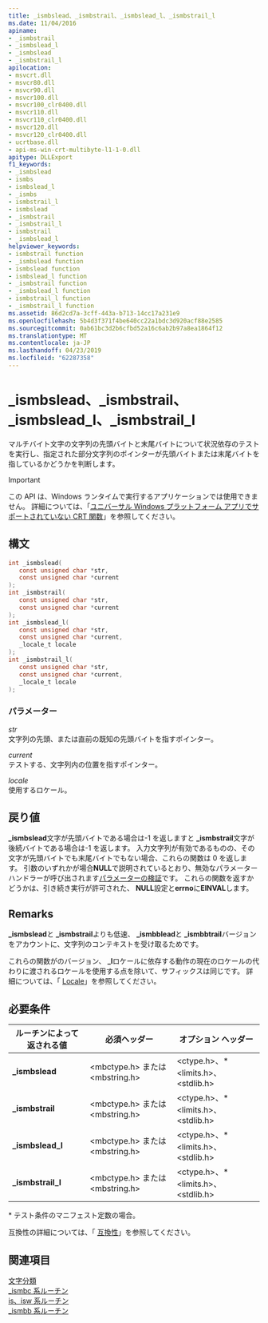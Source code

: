 ```yaml
---
title: _ismbslead、_ismbstrail、_ismbslead_l、_ismbstrail_l
ms.date: 11/04/2016
apiname:
- _ismbstrail
- _ismbslead_l
- _ismbslead
- _ismbstrail_l
apilocation:
- msvcrt.dll
- msvcr80.dll
- msvcr90.dll
- msvcr100.dll
- msvcr100_clr0400.dll
- msvcr110.dll
- msvcr110_clr0400.dll
- msvcr120.dll
- msvcr120_clr0400.dll
- ucrtbase.dll
- api-ms-win-crt-multibyte-l1-1-0.dll
apitype: DLLExport
f1_keywords:
- _ismbslead
- ismbs
- ismbslead_l
- _ismbs
- ismbstrail_l
- ismbslead
- _ismbstrail
- _ismbstrail_l
- ismbstrail
- _ismbslead_l
helpviewer_keywords:
- ismbstrail function
- _ismbslead function
- ismbslead function
- ismbslead_l function
- _ismbstrail function
- _ismbslead_l function
- ismbstrail_l function
- _ismbstrail_l function
ms.assetid: 86d2cd7a-3cff-443a-b713-14cc17a231e9
ms.openlocfilehash: 5b4d3f371f4be640cc22a1bdc3d920acf88e2585
ms.sourcegitcommit: 0ab61bc3d2b6cfbd52a16c6ab2b97a8ea1864f12
ms.translationtype: MT
ms.contentlocale: ja-JP
ms.lasthandoff: 04/23/2019
ms.locfileid: "62287358"
---
```

# <a name="ismbslead-ismbstrail-ismbsleadl-ismbstraill"></a>_ismbslead、_ismbstrail、_ismbslead_l、_ismbstrail_l

マルチバイト文字の文字列の先頭バイトと末尾バイトについて状況依存のテストを実行し、指定された部分文字列のポインターが先頭バイトまたは末尾バイトを指しているかどうかを判断します。

> [!IMPORTANT]
> この API は、Windows ランタイムで実行するアプリケーションでは使用できません。 詳細については、「[ユニバーサル Windows プラットフォーム アプリでサポートされていない CRT 関数](../../cppcx/crt-functions-not-supported-in-universal-windows-platform-apps.md)」を参照してください。

## <a name="syntax"></a>構文

```C
int _ismbslead(
   const unsigned char *str,
   const unsigned char *current
);
int _ismbstrail(
   const unsigned char *str,
   const unsigned char *current
);
int _ismbslead_l(
   const unsigned char *str,
   const unsigned char *current,
   _locale_t locale
);
int _ismbstrail_l(
   const unsigned char *str,
   const unsigned char *current,
   _locale_t locale
);
```

### <a name="parameters"></a>パラメーター

*str*<br/>
文字列の先頭、または直前の既知の先頭バイトを指すポインター。

*current*<br/>
テストする、文字列内の位置を指すポインター。

*locale*<br/>
使用するロケール。

## <a name="return-value"></a>戻り値

**_ismbslead**文字が先頭バイトである場合は-1 を返しますと **_ismbstrail**文字が後続バイトである場合は-1 を返します。 入力文字列が有効であるものの、その文字が先頭バイトでも末尾バイトでもない場合、これらの関数は 0 を返します。 引数のいずれかが場合**NULL**で説明されているとおり、無効なパラメーター ハンドラーが呼び出されます[パラメーターの検証](../../c-runtime-library/parameter-validation.md)です。 これらの関数を返すかどうかは、引き続き実行が許可された、 **NULL**設定と**errno**に**EINVAL**します。

## <a name="remarks"></a>Remarks

**_ismbslead**と **_ismbstrail**よりも低速、 **_ismbblead**と **_ismbbtrail**バージョンをアカウントに、文字列のコンテキストを受け取るためです。

これらの関数がのバージョン、 **_l**ロケールに依存する動作の現在のロケールの代わりに渡されるロケールを使用する点を除いて、サフィックスは同じです。 詳細については、「 [Locale](../../c-runtime-library/locale.md)」を参照してください。

## <a name="requirements"></a>必要条件

|ルーチンによって返される値|必須ヘッダー|オプション ヘッダー|
|-------------|---------------------|---------------------|
|**_ismbslead**|\<mbctype.h> または \<mbstring.h>|\<ctype.h>、* \<limits.h>、\<stdlib.h>|
|**_ismbstrail**|\<mbctype.h> または \<mbstring.h>|\<ctype.h>、* \<limits.h>、\<stdlib.h>|
|**_ismbslead_l**|\<mbctype.h> または \<mbstring.h>|\<ctype.h>、* \<limits.h>、\<stdlib.h>|
|**_ismbstrail_l**|\<mbctype.h> または \<mbstring.h>|\<ctype.h>、* \<limits.h>、\<stdlib.h>|

\* テスト条件のマニフェスト定数の場合。

互換性の詳細については、「 [互換性](../../c-runtime-library/compatibility.md)」を参照してください。

## <a name="see-also"></a>関連項目

[文字分類](../../c-runtime-library/character-classification.md)<br/>
[_ismbc 系ルーチン](../../c-runtime-library/ismbc-routines.md)<br/>
[is、isw 系ルーチン](../../c-runtime-library/is-isw-routines.md)<br/>
[_ismbb 系ルーチン](../../c-runtime-library/ismbb-routines.md)<br/>
